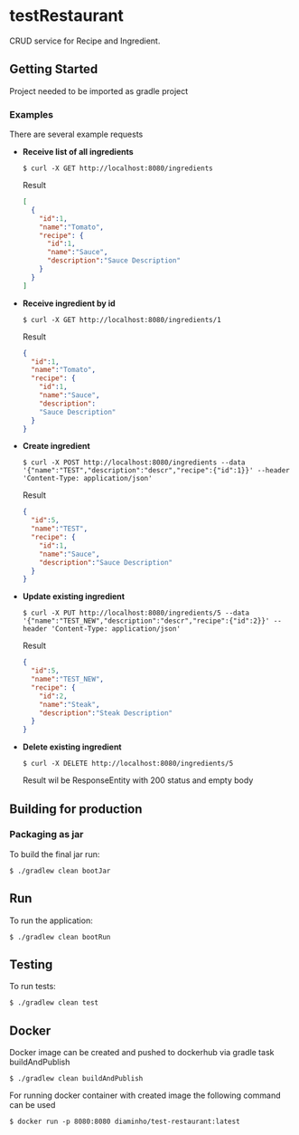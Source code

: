 # testRestaurant

CRUD service for Recipe and Ingredient.

## Getting Started

Project needed to be imported as gradle project

### Examples

There are several example requests

- **Receive list of all ingredients**

  ```
  $ curl -X GET http://localhost:8080/ingredients
  ```
  Result
  
  ```json
  [ 
    {
      "id":1,
      "name":"Tomato",
      "recipe": {
        "id":1,
        "name":"Sauce",
        "description":"Sauce Description"
      }
    }
  ]
  ```
  
- **Receive ingredient by id**

  ```
  $ curl -X GET http://localhost:8080/ingredients/1
  ```
  Result
  
  ```json
  {
    "id":1,
    "name":"Tomato",
    "recipe": {
      "id":1,
      "name":"Sauce",
      "description":
      "Sauce Description"
    }
  }
  ```  
- **Create ingredient**

  ```
  $ curl -X POST http://localhost:8080/ingredients --data '{"name":"TEST","description":"descr","recipe":{"id":1}}' --header 'Content-Type: application/json' 
  ```
  Result
  
  ```json
  {
    "id":5,
    "name":"TEST",
    "recipe": {
      "id":1,
      "name":"Sauce",
      "description":"Sauce Description"
    }
  }
  ```    
- **Update existing ingredient**

  ```
  $ curl -X PUT http://localhost:8080/ingredients/5 --data '{"name":"TEST_NEW","description":"descr","recipe":{"id":2}}' --header 'Content-Type: application/json' 
  ```
  Result
  
  ```json
  {
    "id":5,
    "name":"TEST_NEW",
    "recipe": {
      "id":2,
      "name":"Steak",
      "description":"Steak Description"
    }
  }
  ```   
- **Delete existing ingredient**

  ```
  $ curl -X DELETE http://localhost:8080/ingredients/5 
  ```
  Result wil be ResponseEntity with 200 status and empty body
  

## Building for production

### Packaging as jar

To build the final jar run:

```
$ ./gradlew clean bootJar
```
## Run
To run the application:

```
$ ./gradlew clean bootRun
```

## Testing

To run tests:

```
$ ./gradlew clean test
```

## Docker

Docker image can be created and pushed to dockerhub via gradle task buildAndPublish

```
$ ./gradlew clean buildAndPublish
```
For running docker container with created image the following command can be used

```
$ docker run -p 8080:8080 diaminho/test-restaurant:latest
```
